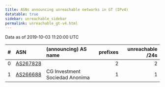 ```yaml
---
title: ASNs announcing unreachable networks in GT (IPv4)
datatable: true
sidebar: unreachable_sidebar
permalink: unreachable_gt-v4.html
---
```


Data as of 2019-10-03 11:20:00 UTC


<div class="datatable-begin"></div>

|   # | ASN                                      | (announcing) AS name           |   prefixes |   unreachable /24s |
|----:|:-----------------------------------------|:-------------------------------|-----------:|-------------------:|
|   0 | [AS267828](unreachable_AS267828-v4.html) |                                |          2 |                  2 |
|   1 | [AS266688](unreachable_AS266688-v4.html) | CG Investment Sociedad Anonima |          1 |                  1 |

<div class="datatable-end"></div>